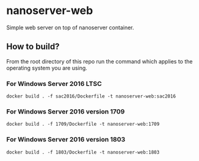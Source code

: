 # nanoserver-web
Simple web server on top of nanoserver container.

## How to build?

From the root directory of this repo run the command which applies to the operating system you are using.

### For Windows Server 2016 LTSC

```
docker build . -f sac2016/Dockerfile -t nanoserver-web:sac2016
```

### For Windows Server 2016 version 1709

```
docker build . -f 1709/Dockerfile -t nanoserver-web:1709
```

### For Windows Server 2016 version 1803

```
docker build . -f 1803/Dockerfile -t nanoserver-web:1803
```
